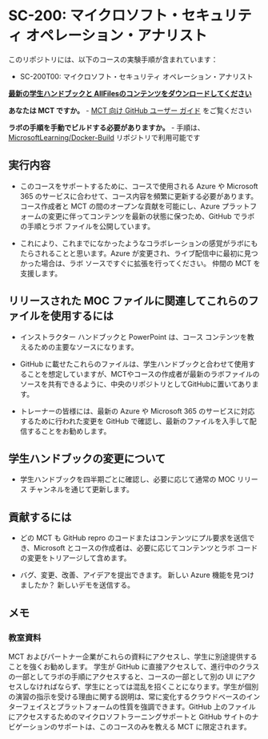 ﻿# SC-200: マイクロソフト・セキュリティ オペレーション・アナリスト

このリポジトリには、以下のコースの実験手順が含まれています：

- SC-200T00: マイクロソフト・セキュリティ オペレーション・アナリスト
 

**[最新の学生ハンドブックと AllFilesのコンテンツをダウンロードしてください](../../releases/latest)**

**あなたは MCT ですか。** - [MCT 向け GitHub ユーザー ガイド](https://microsoftlearning.github.io/MCT-User-Guide-JA/) をご覧ください

**ラボの手順を手動でビルドする必要がありますか。** - 手順は、[MicrosoftLearning/Docker-Build](https://github.com/MicrosoftLearning/Docker-Build) リポジトリで利用可能です

## 実行内容

- このコースをサポートするために、コースで使用される Azure や Microsoft 365 のサービスに合わせて、コース内容を頻繁に更新する必要があります。  コース作成者と MCT の間のオープンな貢献を可能にし、Azure プラットフォームの変更に伴ってコンテンツを最新の状態に保つため、GitHub でラボの手順とラボ ファイルを公開しています。

- これにより、これまでになかったようなコラボレーションの感覚がラボにもたらされることと思います。Azure が変更され、ライブ配信中に最初に見つかった場合は、ラボ ソースですぐに拡張を行ってください。  仲間の MCT を支援します。

## リリースされた MOC ファイルに関連してこれらのファイルを使用するには

- インストラクター ハンドブックと PowerPoint は、コース コンテンツを教えるための主要なソースになります。

- GitHub に載せたこれらのファイルは、学生ハンドブックと合わせて使用することを想定していますが、MCTやコースの作成者が最新のラボファイルのソースを共有できるように、中央のリポジトリとしてGitHubに置いてあります。

- トレーナーの皆様には、最新の Azure や Microsoft 365 のサービスに対応するために行われた変更を GitHub で確認し、最新のファイルを入手して配信することをお勧めします。

## 学生ハンドブックの変更について

- 学生ハンドブックを四半期ごとに確認し、必要に応じて通常の MOC リリース チャンネルを通じて更新します。

## 貢献するには

- どの MCT も GitHub repro のコードまたはコンテンツにプル要求を送信でき、Microsoft とコースの作成者は、必要に応じてコンテンツとラボ コードの変更をトリアージして含めます。

- バグ、変更、改善、アイデアを提出できます。  新しい Azure 機能を見つけましたか？  新しいデモを送信する。

## メモ

### 教室資料

MCT およびパートナー企業がこれらの資料にアクセスし、学生に別途提供することを強くお勧めします。  学生が GitHub に直接アクセスして、進行中のクラスの一部としてラボの手順にアクセスすると、コースの一部として別の UI にアクセスしなければならず、学生にとっては混乱を招くことになります。学生が個別の演習の指示を受ける理由に関する説明は、常に変化するクラウドベースのインターフェイスとプラットフォームの性質を強調できます。GitHub 上のファイルにアクセスするためのマイクロソフトラーニングサポートと GitHub サイトのナビゲーションのサポートは、このコースのみを教える MCT に限定されます。
